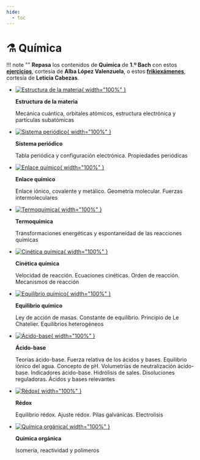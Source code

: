 ```yaml
---
hide:
  - toc
---
```


# ⚗️ Química

!!! note ""
    **Repasa** los contenidos de **Química** de **1.º Bach** con estos [**ejercicios**](repaso-quimica-1Bach-ejercicios.pdf), cortesía de **Alba López Valenzuela**, o estos [**frikiexámenes**](repaso-quimica-1Bach-frikiexamenes.pdf), cortesía de **Leticia Cabezas**.

<div class="grid cards" markdown>

-   [![Estructura de la materia](estructura-materia/featured.webp){ width="100%" }](estructura-materia/index.md)

    **Estructura de la materia**

    Mecánica cuántica, orbitales atómicos, estructura electrónica y partículas subatómicas

-   [![Sistema periódico](sistema-periodico/featured.webp){ width="100%" }](sistema-periodico/index.md)

    **Sistema periódico**

    Tabla periódica y configuración electrónica. Propiedades periódicas

-   [![Enlace químico](enlace-quimico/featured.webp){ width="100%" }](enlace-quimico/index.md)

    **Enlace químico**

    Enlace iónico, covalente y metálico. Geometría molecular. Fuerzas intermoleculares

-   [![Termoquímica](termoquimica/featured.webp){ width="100%" }](termoquimica/index.md)

    **Termoquímica**

    Transformaciones energéticas y espontaneidad de las reacciones químicas

-   [![Cinética química](cinetica-quimica/featured.webp){ width="100%" }](cinetica-quimica/index.md)

    **Cinética química**

    Velocidad de reacción. Ecuaciones cinéticas. Orden de reacción. Mecanismos de reacción

-   [![Equilibrio químico](equilibrio-quimico/featured.webp){ width="100%" }](equilibrio-quimico/index.md)

    **Equilibrio químico**

    Ley de acción de masas. Constante de equilibrio. Principio de Le Chatelier. Equilibrios heterogéneos

-   [![Ácido-base](acido-base/featured.webp){ width="100%" }](acido-base/index.md)

    **Ácido-base**

    Teorías ácido-base. Fuerza relativa de los ácidos y bases. Equilibrio iónico del agua. Concepto de pH. Volumetrías de neutralización ácido-base. Indicadores ácido-base. Hidrólisis de sales. Disoluciones reguladoras. Ácidos y bases relevantes

-   [![Rédox](redox/featured.webp){ width="100%" }](redox/index.md)

    **Rédox**

    Equilibrio rédox. Ajuste rédox. Pilas galvánicas. Electrolisis

-   [![Química orgánica](quimica-organica/featured.webp){ width="100%" }](quimica-organica/index.md)

    **Química orgánica**

    Isomería, reactividad y polímeros

</div>